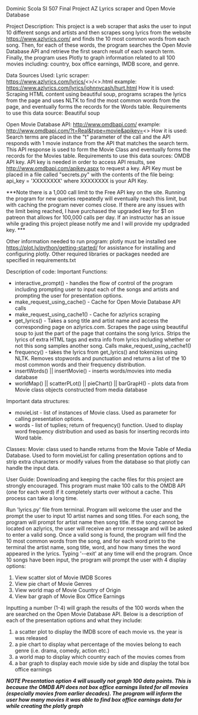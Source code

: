 Dominic Scola
SI 507 Final Project
AZ Lyrics scraper and Open Movie Database 

Project Description:
This project is a web scraper that asks the user to input 10 different songs and artists and then scrapes song lyrics from the website https://www.azlyrics.com/ and finds the 10 most common words from each song. Then, for each of these words, the program searches the Open Movie Database API and retrieve the first search result of each search term. Finally, the program uses Plotly to graph information related to all 100 movies including: country, box office earnings, IMDB score, and genre. 

Data Sources Used:
Lyric scraper:
  https://www.azlyrics.com/lyrics/<<artistname>>/<<songtitle>>.html
  example: https://www.azlyrics.com/lyrics/johnnycash/hurt.html
  How it is used: Scraping HTML content using beautiful soup, programs scrapes the lyrics from the page and uses NLTK to find the most       common words from the page, and eventually forms the records for the Words table.
  Requirements to use this data source: Beautiful soup
  
Open Movie Database API:
  http://www.omdbapi.com/
  example: http://www.omdbapi.com/?t=Real&type=movie&apikey=<<APIKEY>>
  How it is used: Search terms are placed in the "t" parameter of the call and the API responds with 1 movie instance from the API that     matches the search term. This API response is used to form the Movie Class and eventually forms the records for the Movies table.
  Requirements to use this data sources: OMDB API key. API key is needed in order to access API results, see http://www.omdbapi.com/apikey.aspx to request a key. API Key must be placed in a file called "secrets.py" with the contents of the file being: api_key = 'XXXXXXXX' where XXXXXXXX is your API Key.
  
  ***Note there is a 1,000 call limit to the Free API key on the site. Running the program for new queries repeatedly will eventually reach this limit, but with caching the program never comes close. If there are any issues with the limit being reached, I have purchased the upgraded key for $1 on patreon that allows for 100,000 calls per day. If an instructor has an issue while grading this project please notify me and I will provide my updgraded key. ***
  
Other information needed to run program:
plotly must be installed see https://plot.ly/python/getting-started/ for assistance for installing and configuring plotly.
Other required libraries or packages needed are specified in requirements.txt

Description of code:
Important Functions:
- interactive_prompt() - handles the flow of control of the program including prompting user to input each of the songs and artists and prompting the user for presentation options.
- make_request_using_cache() - Cache for Open Movie Database API calls
- make_request_using_cache1() - Cache for azlyrics scraping
- get_lyrics() - Takes a song title and artist name and access the corresponding page on azlyrics.com. Scrapes the page using beautiful soup to just the part of the page that contains the song lyrics. Strips the lyrics of extra HTML tags and extra info from lyrics including whether or not this song samples another song. Calls make_request_using_cache1()
- frequency() - takes the lyrics from get_lyrics() and tokenizes using NLTK. Removes stopwords and punctuation and returns a list of the 10 most common words and their frequency distribution. 
- insertWords() || insertMovie() - inserts words/movies into media database
- worldMap() || scatterPLot() || pieChart() || barGrapH() - plots data from Movie class objects constructed from media database

Important data structures:
- movieList - list of instances of Movie class. Used as parameter for calling presentation options.
- words - list of tuplies; return of frequency() function. Used to display word frequency distribution and used as basis for inserting records into Word table.

Classes:
Movie: class used to handle returns from the Movie Table of Media Database. Used to form movieList for calling presentation options and to strip extra characters or modify values from the database so that plotly can handle the input data.


User Guide:
Downloading and keeping the cache files for this project are strongly encouraged. This program must make 100 calls to the OMDB API (one for each word) if it completely starts over without a cache. This process can take a long time.

Run 'lyrics.py' file from terminal. Program will welcome the user and the prompt the user to input 10 artist names and song titles. For each song, the program will prompt for artist name then song title. If the song cannot be located on azlyrics, the user will receive an error message and will be asked to enter a valid song. Once a valid song is found, the program will find the 10 most common words from the song, and for each word print to the terminal the artist name, song title, word, and how many times the word appeared in the lyrics. Typing '--exit' at any time will end the program. Once 10 songs have been input, the program will prompt the user with 4 display options:

1. View scatter slot of Movie IMDB Scores
2. View pie chart of Movie Genres
3. View world map of Movie Country of Origin
4. View bar graph of Movie Box Office Earnings

Inputting a number (1-4) will graph the results of the 100 words when the are searched on the Open Movie Database API. Below is a description of each of the presentation options and what they include:

1. a scatter plot to display the IMDB score of each movie vs. the year is was released
2. a pie chart to display what percentage of the movies belong to each genre (i.e. drama, comedy, action etc.)
3. a world map to display which country each of the movies comes from
4. a bar graph to display each movie side by side and display the total box office earnings

***NOTE Presentation option 4 will usually not graph 100 data points. This is because the OMDB API does not box office earnings listed for all movies (especially movies from earlier decades). The program will inform the user how many movies it was able to find box office earnings data for while creating the plotly graph*** 



  
  

